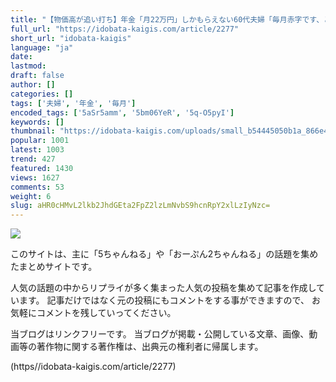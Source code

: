 ```yaml
---
title: "【物価高が追い打ち】年金「月22万円」しかもらえない60代夫婦「毎月赤字です、どう生きていけと？」"
full_url: "https://idobata-kaigis.com/article/2277"
short_url: "idobata-kaigis"
language: "ja"
date: 
lastmod: 
draft: false
author: []
categories: []
tags: ['夫婦', '年金', '毎月']
encoded_tags: ['5aSr5amm', '5bm06YeR', '5q-O5pyI']
keywords: []
thumbnail: "https://idobata-kaigis.com/uploads/small_b54445050b1a_866e47d275.jpg"
popular: 1001
latest: 1003
trend: 427
featured: 1430
views: 1627
comments: 53
weight: 6
slug: aHR0cHMvL2lkb2JhdGEta2FpZ2lzLmNvbS9hcnRpY2xlLzIyNzc=
---
```


![](https://idobata-kaigis.com/uploads/small_b54445050b1a_866e47d275.jpg)

<div><p class=''>このサイトは、主に「5ちゃんねる」や「おーぷん2ちゃんねる」の話題を集めたまとめサイトです。</p><p>人気の話題の中からリプライが多く集まった人気の投稿を集めて記事を作成しています。 記事だけではなく元の投稿にもコメントをする事ができますので、 お気軽にコメントを残していってください。</p><p class=''>当ブログはリンクフリーです。 当ブログが掲載・公開している文章、画像、動画等の著作物に関する著作権は、出典元の権利者に帰属します。</p></div>

(https//idobata-kaigis.com/article/2277)
